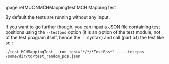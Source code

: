 \page refMUONMCHMappingtest  MCH Mapping test

By default the tests are running without any input.

If you want to go further though, you can input a JSON file containing test positions using the  `--testpos` option (it is an option of the test module, not of the test program itself, hence the `--` syntax) and call (part of) the test like so :  

```
./test_MCHMappingTest --run_test="*/*/*TestPos*" -- --testpos /some/dir/to/test_random_pos.json
````